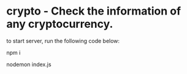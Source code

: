# crypto - Check the information of any cryptocurrency.

to start server, run the following code below:

npm i

nodemon index.js
